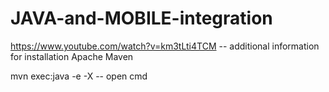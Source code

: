 # JAVA-and-MOBILE-integration

https://www.youtube.com/watch?v=km3tLti4TCM -- additional information for installation  Apache Maven


mvn exec:java -e -X  -- open cmd


